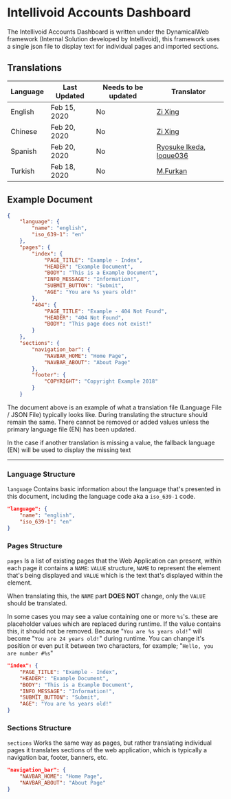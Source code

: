# Intellivoid Accounts Dashboard

The Intellivoid Accounts Dashboard is written under the DynamicalWeb
framework (Internal Solution developed by Intellivoid), this
framework uses a single json file to display text for individual
pages and imported sections.


## Translations

| Language             | Last Updated   | Needs to be updated | Translator                                                                              |
|----------------------|----------------|---------------------|-----------------------------------------------------------------------------------------|
| English              | Feb 15, 2020   | No                  | [Zi Xing](https://github.com/netkas)                                                    |
| Chinese              | Feb 20, 2020   | No                  | [Zi Xing](https://github.com/netkas)                                                    |
| Spanish              | Feb 20, 2020   | No                  | [Ryosuke Ikeda](https://github.com/takarushi), [loque036](https://github.com/loque036)  |
| Turkish              | Feb 18, 2020   | No                  | [M.Furkan](https://github.com/muhammedfurkan)                                           |

## Example Document
```json
{
    "language": {
        "name": "english",
        "iso_639-1": "en"
    },
    "pages": {
        "index": {
            "PAGE_TITLE": "Example - Index",
            "HEADER": "Example Document",
            "BODY": "This is a Example Document",
            "INFO_MESSAGE": "Information!",
            "SUBMIT_BUTTON": "Submit",
            "AGE": "You are %s years old!"
        },
        "404": {
            "PAGE_TITLE": "Example - 404 Not Found",
            "HEADER": "404 Not Found",
            "BODY": "This page does not exist!"
        }
    },
    "sections": {
        "navigation_bar": {
            "NAVBAR_HOME": "Home Page",
            "NAVBAR_ABOUT": "About Page"
        },
        "footer": {
            "COPYRIGHT": "Copyright Example 2018"
        }
    }
```

The document above is an example of what a translation file
(Language File / JSON File) typically looks like. During
translating the structure should remain the same. There cannot
be removed or added values unless the primary language file
(EN) has been updated.

In the case if another translation is missing a value, the
fallback language (EN) will be used to display the missing
text

-----------------------------------------------------------------

### Language Structure

`language` Contains basic information about the language
that's presented in this document, including the language code
aka a `iso_639-1` code.

```json
"language": {
    "name": "english",
    "iso_639-1": "en"
}
```


### Pages Structure

`pages` Is a list of existing pages that the Web Application
can present, within each page it contains a `NAME`: `VALUE`
structure, `NAME` to represent the element that's being
displayed and `VALUE` which is the text that's displayed
within the element.

When translating this, the `NAME` part **DOES NOT** change, only
the `VALUE` should be translated.

In some cases you may see a value containing one or more `%s`'s.
these are placeholder values which are replaced during runtime.
If the value contains this, it should not be removed. Because
"`You are %s years old!`" will become "`You are 24 years old!`"
during runtime. You can change it's position or even put it
between two characters, for example; "`Hello, you are number #%s`"

```json
"index": {
    "PAGE_TITLE": "Example - Index",
    "HEADER": "Example Document",
    "BODY": "This is a Example Document",
    "INFO_MESSAGE": "Information!",
    "SUBMIT_BUTTON": "Submit",
    "AGE": "You are %s years old!"
}
```

### Sections Structure

`sections` Works the same way as pages, but rather translating
individual pages it translates sections of the web application,
which is typically a navigation bar, footer, banners, etc.

```json
"navigation_bar": {
    "NAVBAR_HOME": "Home Page",
    "NAVBAR_ABOUT": "About Page"
}
```
